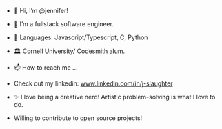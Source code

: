 - 👋 Hi, I’m @jennifer!
- 👀 I’m a fullstack software engineer.
- 🌱 Languages: Javascript/Typescript, C, Python
- 🏛️ Cornell University/ Codesmith alum.
- 📫 How to reach me ...
- Check out my linkedin: www.linkedin.com/in/j-slaughter

- ✨ I love being a creative nerd! Artistic problem-solving is what I love to do.
- Willing to contribute to open source projects!

<!---
j-slaughter/j-slaughter is a ✨ special ✨ repository because its `README.md` (this file) appears on your GitHub profile.
You can click the Preview link to take a look at your changes.
--->
